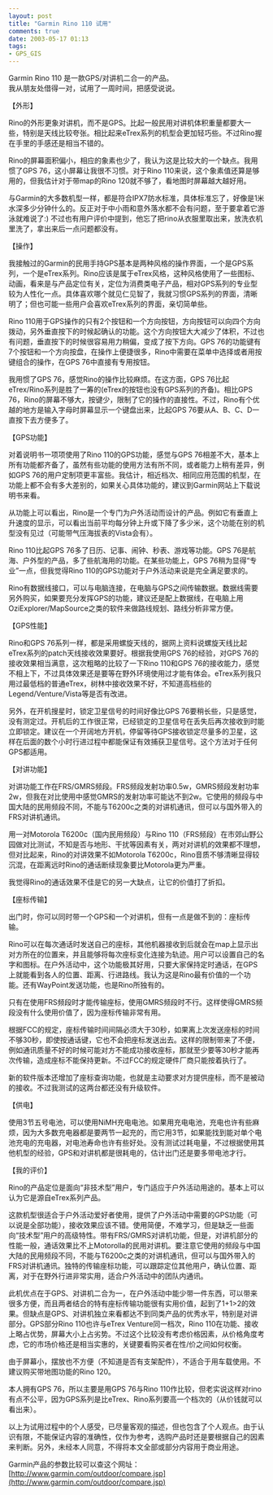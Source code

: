 ```yaml
---
layout: post
title: "Garmin Rino 110 试用"
comments: true
date: 2003-05-17 01:13
tags:
- GPS_GIS
---
```

Garmin Rino 110 是一款GPS/对讲机二合一的产品。   
我从朋友处借得一对，试用了一周时间，把感受说说。   
  
【外形】   
  
Rino的外形更象对讲机，而不是GPS。比起一般民用对讲机体积重量都要大一些，特别是天线比较夸张。相比起来eTrex系列的机型会更加轻巧些。不过Rino握在手里的手感还是相当不错的。   
  
Rino的屏幕面积偏小，相应的象素也少了，我认为这是比较大的一个缺点。我用惯了GPS 76，这小屏幕让我很不习惯。对于Rino 110来说，这个象素值还算是够用的，但我估计对于带map的Rino 120就不够了，看地图时屏幕越大越好用。   
  
与Garmin的大多数机型一样，都是符合IPX7防水标准，具体标准忘了，好像是1米水深多少分钟什么的。反正对于中小雨和意外落水都不会有问题，至于要拿着它游泳就难说了:) 不过也有用户评价中提到，他忘了把rino从衣服里取出来，放洗衣机里洗了，拿出来后一点问题都没有。   
  
【操作】   
  
我接触过的Garmin的民用手持GPS基本是两种风格的操作界面，一个是GPS系列，一个是eTrex系列。Rino应该是属于eTrex风格，这种风格使用了一些图标、动画，看来是与产品定位有关，定位为消费类电子产品，相对GPS系列的专业型较为人性化一点。具体喜欢哪个就见仁见智了，我就习惯GPS系列的界面，清晰明了；但也可能一些用户会喜欢eTrex系列的界面，亲切简单些。   
  
Rino 110用于GPS操作的只有2个按钮和一个方向按钮，方向按钮可以向四个方向拨动，另外垂直按下的时候起确认的功能。这个方向按钮大大减少了体积，不过也有问题，垂直按下的时候很容易用力稍偏，变成了按下方向。GPS 76的功能键有7个按钮和一个方向按盘，在操作上便捷很多，Rino中需要在菜单中选择或者用按键组合的操作，在GPS 76中直接有专用按钮。   
  
我用惯了GPS 76，感觉Rino的操作比较麻烦。在这方面，GPS 76比起eTrex/Rino系列是胜了一筹的(eTrex的按钮也没有GPS系列的齐备)。相比GPS 76，Rino的屏幕不够大，按键少，限制了它的操作的直接性。不过，Rino有个优越的地方是输入字母时屏幕显示一个键盘出来，比起GPS 76要从A、B、C、D一直按下去方便多了。   
  
【GPS功能】   
  
对着说明书一项项使用了Rino 110的GPS功能，感觉与GPS 76相差不大，基本上所有功能都齐备了，虽然有些功能的使用方法有所不同，或者能力上稍有差异，例如GPS 76的用户定制项更丰富些。我估计，相近档次、相同应用范围的机型，在功能上都不会有多大差别的，如果关心具体功能的，建议到Garmin网站上下载说明书来看。   
  
从功能上可以看出，Rino是一个专门为户外活动而设计的产品。例如它有垂直上升速度的显示，可以看出当前平均每分钟上升或下降了多少米，这个功能在别的机型没有见过（可能带气压海拔表的Vista会有）。   
  
Rino 110比起GPS 76多了日历、记事、闹钟、秒表、游戏等功能。GPS 76是航海、户外型的产品，多了些航海用的功能。在某些功能上，GPS 76稍为显得“专业”一点，但我觉得Rino 110的GPS功能对于户外活动来说是完全满足要求的。   
  
Rino有数据线接口，可以与电脑连接，在电脑与GPS之间传输数据。数据线需要另外购买，如果要充分发挥GPS的功能，建议还是配上数据线，在电脑上用OziExplorer/MapSource之类的软件来做路线规划、路线分析非常方便。   
  
【GPS性能】   
  
Rino和GPS 76系列一样，都是采用螺旋天线的，据网上资料说螺旋天线比起eTrex系列的patch天线接收效果要好。根据我使用GPS 76的经验，对GPS 76的接收效果相当满意，这次粗略的比较了一下Rino 110和GPS 76的接收能力，感觉不相上下，不过具体效果还是要等在野外环境使用过才能有体会。eTrex系列我只用过最低档的普通eTrex，树林中接收效果不好，不知道高档些的Legend/Venture/Vista等是否有改进。   
  
另外，在开机搜星时，锁定卫星信号的时间好像比GPS 76要稍长些，只是感觉，没有测定过。开机后的工作很正常，已经锁定的卫星信号在丢失后再次接收到时能立即锁定。建议在一个开阔地方开机，停留等待GPS接收锁定尽量多的卫星，这样在后面的数个小时行进过程中都能保证有效捕获卫星信号。这个方法对于任何GPS都适用。   
  
【对讲功能】   
  
对讲功能工作在FRS/GMRS频段。FRS频段发射功率0.5w，GMRS频段发射功率2w，但我在对比使用中感觉GMRS的发射功率可能达不到2w。它使用的频段与中国大陆的民用频段不同，不能与T6200c之类的对讲机通讯，但可以与国外带入的FRS对讲机通讯。   
  
用一对Motorola T6200c（国内民用频段）与Rino 110（FRS频段）在市郊山野公园做对比测试，不知是否与地形、干扰等因素有关，两对对讲机的效果都不理想，但对比起来，Rino的对讲效果不如Motorola T6200c，Rino音质不够清晰显得较沉混，在距离远时Rino的通话断续现象要比Motorola更为严重。   
  
我觉得Rino的通话效果不佳是它的另一大缺点，让它的价值打了折扣。   
  
【座标传输】   
  
出门时，你可以同时带一个GPS和一个对讲机，但有一点是做不到的：座标传输。   
  
Rino可以在每次通话时发送自己的座标，其他机器接收到后就会在map上显示出对方所在的位置来，并且能够将每次座标变化连接为轨迹。用户可以设置自己的名字和图标。在户外活动中，这个功能极其好用，只要大家保持定时通话，在GPS上就能看到各人的位置、距离、行进路线。我认为这是Rino最有价值的一个功能。还有WayPoint发送功能，也是Rino所独有的。   
  
只有在使用FRS频段时才能传输座标，使用GMRS频段时不行。这样使得GMRS频段没有什么使用价值了，因为座标传输非常有用。   
  
根据FCC的规定，座标传输时间间隔必须大于30秒，如果离上次发送座标的时间不够30秒，即使按通话键，它也不会把座标发送出去。这样的限制带来了不便，例如通讯质量不好的时候可能对方不能成功接收座标，那就至少要等30秒才能再次传输，造成座标不能保持更新。不过FCC的规定硬件厂商只能按着执行了。   
  
新的软件版本还增加了座标查询功能，也就是主动要求对方提供座标，而不是被动的接收。不过我测试的这两台都还没有升级软件。   
  
【供电】   
  
使用3节五号电池，可以使用NiMH充电电池。如果用充电电池，充电也许有些麻烦，因为大多数充电器都是要两节一起充的，而它用3节，如果能找到能对单个电池充电的充电器，对电池寿命也许有些好处。没有测试过耗电量，不过根据使用其他机型的经验，GPS和对讲机都是很耗电的，估计出门还是要多带电池才行。   
  
【我的评价】   
  
Rino的产品定位是面向“非技术型”用户，专门适应于户外活动用途的。基本上可以认为它是源自eTrex系列产品。   
  
这款机型很适合于户外活动爱好者使用，提供了户外活动中需要的GPS功能（可以说是全部功能），接收效果应该不错。使用简便，不难学习，但是缺乏一些面向“技术型”用户的高级特性。带有FRS/GMRS对讲机功能，但是，对讲机部分的性能一般，通话效果比不上Motorolla的民用对讲机。要注意它使用的频段与中国大陆的民用频段不同，不能与T6200c之类的对讲机通讯，但可以与国外带入的FRS对讲机通讯。独特的传输座标功能，可以跟踪定位其他用户，确认位置、距离，对于在野外行进非常实用，适合户外活动中的团队内通讯。   
  
此机优点在于GPS、对讲机二合为一，在户外活动中能少带一件东西，可以带来很多方便，而且两者结合的特有座标传输功能很有实用价值，起到了1+1>2的效果。但缺点是GPS、对讲机独立来看都达不到同类产品的优秀水平，特别是对讲部分。GPS部分Rino 110也许与eTrex Venture同一档次，Rino 110在功能、接收上略占优势，屏幕大小上占劣势。不过这个比较没有考虑价格因素，从价格角度考虑，它的市场价格还是相当实惠的，关键要看购买者在性/价之间如何权衡。   
  
由于屏幕小，摆放也不方便（不知道是否有支架配件），不适合于用车载使用。不建议购买带地图功能的Rino 120。   
  
本人拥有GPS 76，所以主要是用GPS 76与Rino 110作比较，但老实说这样对rino有点不公平，因为GPS系列是比eTrex、Rino系列要高一个档次的（从价钱就可以看出来）。   
  
以上为试用过程中的个人感受，已尽量客观的描述，但也包含了个人观点。由于认识有限，不能保证内容的准确性，仅作为参考，选购产品时还是要根据自己的因素来判断。另外，未经本人同意，不得将本文全部或部分内容用于商业用途。   
  
Garmin产品的参数比较可以查这个网址：[http://www.garmin.com/outdoor/compare.jsp](http://www.garmin.com/outdoor/compare.jsp)
